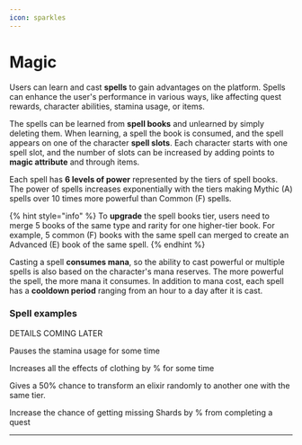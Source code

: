 ```yaml
---
icon: sparkles
---
```


# Magic

Users can learn and cast **spells** to gain advantages on the platform. Spells can enhance the user's performance in various ways, like affecting quest rewards, character abilities, stamina usage, or items. 

The spells can be learned from **spell books** and unlearned by simply deleting them. When learning, a spell the book is consumed, and the spell appears on one of the character **spell slots**. Each character starts with one spell slot, and the number of slots can be increased by adding points to **magic attribute** and through items.

Each spell has **6 levels of power** represented by the tiers of spell books. The power of spells increases exponentially with the tiers making Mythic (A) spells over 10 times more powerful than Common (F) spells. 

{% hint style="info" %}
To **upgrade** the spell books tier, users need to merge 5 books of the same type and rarity for one higher-tier book. For example, 5 common (F) books with the same spell can merged to create an Advanced (E) book of the same spell.
{% endhint %}

Casting a spell **consumes mana**, so the ability to cast powerful or multiple spells is also based on the character's mana reserves. The more powerful the spell, the more mana it consumes. In addition to mana cost, each spell has a **cooldown period** ranging from an hour to a day after it is cast.

### Spell examples

DETAILS COMING LATER

 Pauses the stamina usage for some time

Increases all the effects of clothing by % for some time 

Gives a 50% chance to transform an elixir randomly to another one with the same tier.

Increase the chance of getting missing Shards by % from completing a quest

* * *